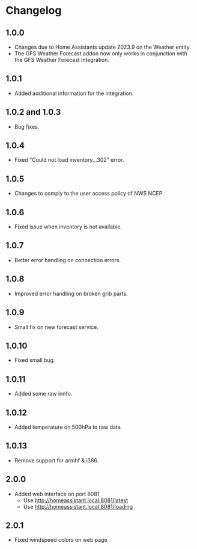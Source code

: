 # Changelog

## 1.0.0

- Changes due to Home Assistants update 2023.9 on the Weather entity.
- The GFS Weather Forecast addon now only works in conjunction with the GFS Weather Forecast integration.

## 1.0.1

- Added additional information for the integration.

## 1.0.2 and 1.0.3

- Bug fixes.

## 1.0.4

- Fixed "Could not load inventory...302" error.

## 1.0.5

- Changes to comply to the user access policy of NWS NCEP.

## 1.0.6

- Fixed issue when inventory is not available.

## 1.0.7

- Better error handling on connection errors.

## 1.0.8

- Improved error handling on broken grib parts.

## 1.0.9

- Small fix on new forecast service.

## 1.0.10

- Fixed small bug.

## 1.0.11

- Added some raw innfo.

## 1.0.12

- Added temperature on 500hPa to raw data.

## 1.0.13

- Remove support for armhf & i386.

## 2.0.0

- Added web interface on port 8081
  - Use http://homeassistant.local:8081/latest
  - Use http://homeassistant.local:8081/loading

## 2.0.1

- Fixed windspeed colors on web page
